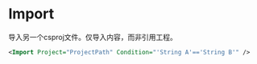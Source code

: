 # Import

导入另一个csproj文件。仅导入内容，而非引用工程。

``` XML
<Import Project="ProjectPath" Condition="'String A'=='String B'" />
```